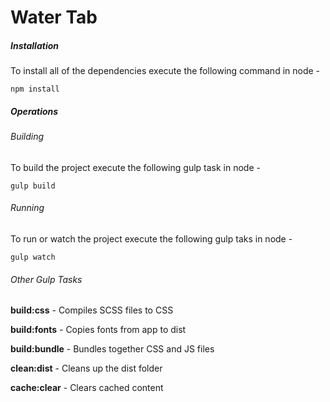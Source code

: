 # Water Tab
##### Installation
To install all of the dependencies execute the following command in node -
```
npm install
```
##### Operations
###### Building
To build the project execute the following gulp task in node -
```
gulp build
```
###### Running
To run or watch the project execute the following gulp taks in node -
```
gulp watch
```
###### Other Gulp Tasks
**build:css** - Compiles SCSS files to CSS

**build:fonts** - Copies fonts from app to dist

**build:bundle** - Bundles together CSS and JS files

**clean:dist** - Cleans up the dist folder

**cache:clear** - Clears cached content